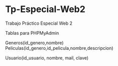 # Tp-Especial-Web2
Trabajo Práctico Especial Web 2

Tablas para PHPMyAdmin

Generos(id_genero,nombre)	Peliculas(id_genero,id_pelicula,nombre,descripcion) 

Usuario(id_usuario, nombre, mail, clave)
